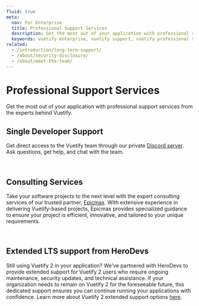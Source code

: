 ```yaml
---
fluid: true
meta:
  nav: For Enterprise
  title: Professional Support Services
  description: Get the most out of your application with professional support services from the experts behind Vuetify.
  keywords: vuetify enterprise, vuetify support, vuetify professional support, vuetify help
related:
  - /introduction/long-term-support/
  - /about/security-disclosure/
  - /about/meet-the-team/
---
```


# Professional Support Services

Get the most out of your application with professional support services from the experts behind Vuetify.

## Single Developer Support

Get direct access to the Vuetify team through our private [Discord server](https://community.vuetifyjs.com/). Ask questions, get help, and chat with the team.

<IntroductionDiscordDeck />

<br>

## Consulting Services

Take your software projects to the next level with the expert consulting services of our trusted partner, [Epicmax](https://www.epicmax.co/?ref=vuetify). With extensive experience in delivering Vuetify-based projects, Epicmax provides specialized guidance to ensure your project is efficient, innovative, and tailored to your unique requirements.

<IntroductionConsultingServices />

<br>

## Extended LTS support from HeroDevs

Still using Vuetify 2 in your application? We've partnered with HeroDevs to provide extended support for Vuetify 2 users who require ongoing maintenance, security updates, and technical assistance. If your organization needs to remain on Vuetify 2 for the foreseeable future, this dedicated support ensures you can continue running your applications with confidence. Learn more about Vuetify 2 extended support options [here](https://v2.vuetifyjs.com/about/eol/).
